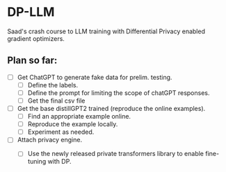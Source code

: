 # DP-LLM
Saad's crash course to LLM training with Differential Privacy enabled gradient optimizers.



## Plan so far:
- [ ] Get ChatGPT to generate fake data for prelim. testing.
  - [ ] Define the labels. 
  - [ ] Define the prompt for limiting the scope of chatGPT responses.
  - [ ] Get the final csv file
- [ ] Get the base distillGPT2 trained (reproduce the online examples).
  - [ ] Find an appropriate example online. 
  - [ ] Reproduce the example locally. 
  - [ ] Experiment as needed.  
- [ ] Attach privacy engine.
  - [ ] Use the newly released private transformers library to enable fine-tuning with DP.

